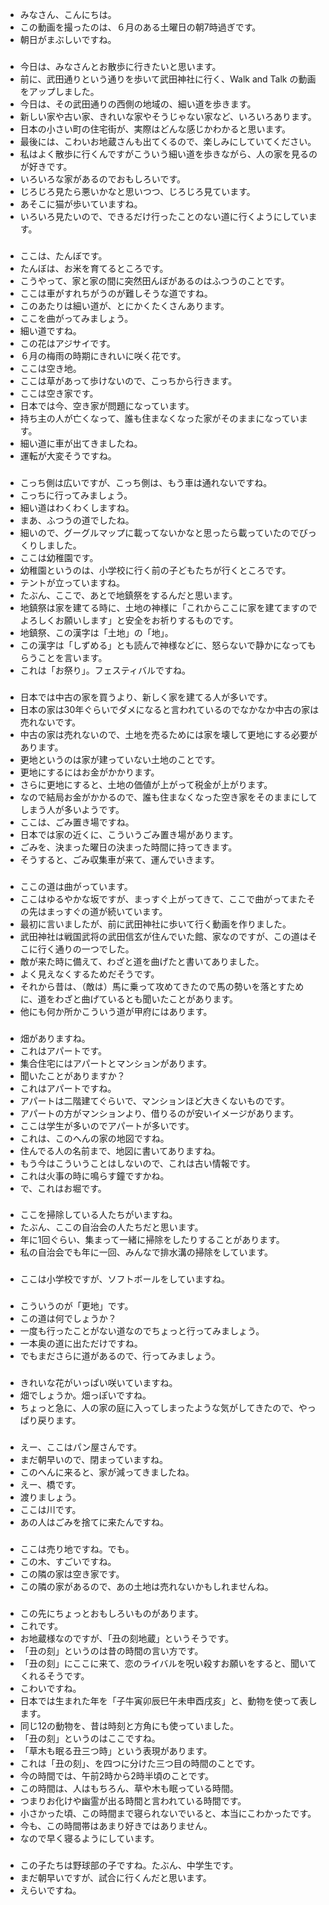 + みなさん、こんにちは。
+ この動画を撮ったのは、６月のある土曜日の朝7時過ぎです。
+ 朝日がまぶしいですね。

###

+ 今日は、みなさんとお散歩に行きたいと思います。
+ 前に、武田通りという通りを歩いて武田神社に行く、Walk and Talk の動画をアップしました。
+ 今日は、その武田通りの西側の地域の、細い道を歩きます。
+ 新しい家や古い家、きれいな家やそうじゃない家など、いろいろあります。
+ 日本の小さい町の住宅街が、実際はどんな感じかわかると思います。
+ 最後には、こわいお地蔵さんも出てくるので、楽しみにしていてください。
+ 私はよく散歩に行くんですがこういう細い道を歩きながら、人の家を見るのが好きです。
+ いろいろな家があるのでおもしろいです。
+ じろじろ見たら悪いかなと思いつつ、じろじろ見ています。
+ あそこに猫が歩いていますね。
+ いろいろ見たいので、できるだけ行ったことのない道に行くようにしています。

###

+ ここは、たんぼです。
+ たんぼは、お米を育てるところです。
+ こうやって、家と家の間に突然田んぼがあるのはふつうのことです。
+ ここは車がすれちがうのが難しそうな道ですね。
+ このあたりは細い道が、とにかくたくさんあります。
+ ここを曲がってみましょう。
+ 細い道ですね。
+ この花はアジサイです。
+ ６月の梅雨の時期にきれいに咲く花です。
+ ここは空き地。
+ ここは草があって歩けないので、こっちから行きます。
+ ここは空き家です。
+ 日本では今、空き家が問題になっています。
+ 持ち主の人が亡くなって、誰も住まなくなった家がそのままになっています。
+ 細い道に車が出てきましたね。
+ 運転が大変そうですね。

###

+ こっち側は広いですが、こっち側は、もう車は通れないですね。
+ こっちに行ってみましょう。
+ 細い道はわくわくしますね。
+ まあ、ふつうの道でしたね。
+ 細いので、グーグルマップに載ってないかなと思ったら載っていたのでびっくりしました。
+ ここは幼稚園です。
+ 幼稚園というのは、小学校に行く前の子どもたちが行くところです。
+ テントが立っていますね。
+ たぶん、ここで、あとで地鎮祭をするんだと思います。
+ 地鎮祭は家を建てる時に、土地の神様に「これからここに家を建てますのでよろしくお願いします」と安全をお祈りするものです。
+ 地鎮祭、この漢字は「土地」の「地」。
+ この漢字は「しずめる」とも読んで神様などに、怒らないで静かになってもらうことを言います。
+ これは「お祭り」。フェスティバルですね。

###

+ 日本では中古の家を買うより、新しく家を建てる人が多いです。
+ 日本の家は30年ぐらいでダメになると言われているのでなかなか中古の家は売れないです。
+ 中古の家は売れないので、土地を売るためには家を壊して更地にする必要があります。
+ 更地というのは家が建っていない土地のことです。
+ 更地にするにはお金がかかります。
+ さらに更地にすると、土地の価値が上がって税金が上がります。
+ なので結局お金がかかるので、誰も住まなくなった空き家をそのままにしてしまう人が多いようです。
+ ここは、ごみ置き場ですね。
+ 日本では家の近くに、こういうごみ置き場があります。
+ ごみを、決まった曜日の決まった時間に持ってきます。
+ そうすると、ごみ収集車が来て、運んでいきます。

###

+ ここの道は曲がっています。
+ ここはゆるやかな坂ですが、まっすぐ上がってきて、ここで曲がってまたその先はまっすぐの道が続いています。
+ 最初に言いましたが、前に武田神社に歩いて行く動画を作りました。
+ 武田神社は戦国武将の武田信玄が住んでいた館、家なのですが、この道はそこに行く通りの一つでした。
+ 敵が来た時に備えて、わざと道を曲げたと書いてありました。
+ よく見えなくするためだそうです。
+ それから昔は、（敵は）馬に乗って攻めてきたので馬の勢いを落とすために、道をわざと曲げているとも聞いたことがあります。
+ 他にも何か所かこういう道が甲府にはあります。

###

+ 畑がありますね。
+ これはアパートです。
+ 集合住宅にはアパートとマンションがあります。
+ 聞いたことがありますか？
+ これはアパートですね。
+ アパートは二階建てぐらいで、マンションほど大きくないものです。
+ アパートの方がマンションより、借りるのが安いイメージがあります。
+ ここは学生が多いのでアパートが多いです。
+ これは、このへんの家の地図ですね。
+ 住んでる人の名前まで、地図に書いてありますね。
+ もう今はこういうことはしないので、これは古い情報です。
+ これは火事の時に鳴らす鐘ですかね。
+ で、これはお堀です。

###

+ ここを掃除している人たちがいますね。
+ たぶん、ここの自治会の人たちだと思います。
+ 年に1回ぐらい、集まって一緒に掃除をしたりすることがあります。
+ 私の自治会でも年に一回、みんなで排水溝の掃除をしています。

###

+ ここは小学校ですが、ソフトボールをしていますね。

###

+ こういうのが「更地」です。
+ この道は何でしょうか？
+ 一度も行ったことがない道なのでちょっと行ってみましょう。
+ 一本奥の道に出ただけですね。
+ でもまださらに道があるので、行ってみましょう。

###

+ きれいな花がいっぱい咲いていますね。
+ 畑でしょうか。畑っぽいですね。
+ ちょっと急に、人の家の庭に入ってしまったような気がしてきたので、やっぱり戻ります。

###

+ えー、ここはパン屋さんです。
+ まだ朝早いので、閉まっていますね。
+ このへんに来ると、家が減ってきましたね。
+ えー、橋です。
+ 渡りましょう。
+ ここは川です。
+ あの人はごみを捨てに来たんですね。

###

+ ここは売り地ですね。でも。
+ この木、すごいですね。
+ この隣の家は空き家です。
+ この隣の家があるので、あの土地は売れないかもしれませんね。

###

+ この先にちょっとおもしろいものがあります。
+ これです。
+ お地蔵様なのですが、「丑の刻地蔵」というそうです。
+ 「丑の刻」というのは昔の時間の言い方です。
+ 「丑の刻」にここに来て、恋のライバルを呪い殺すお願いをすると、聞いてくれるそうです。
+ こわいですね。
+ 日本では生まれた年を「子牛寅卯辰巳午未申酉戌亥」と、動物を使って表します。
+ 同じ12の動物を、昔は時刻と方角にも使っていました。
+ 「丑の刻」というのはここですね。
+ 「草木も眠る丑三つ時」という表現があります。
+ これは「丑の刻」、を四つに分けた三つ目の時間のことです。
+ 今の時間では、午前2時から2時半頃のことです。
+ この時間は、人はもちろん、草や木も眠っている時間。
+ つまりお化けや幽霊が出る時間と言われている時間です。
+ 小さかった頃、この時間まで寝られないでいると、本当にこわかったです。
+ 今も、この時間帯はあまり好きではありません。
+ なので早く寝るようにしています。

###

+ この子たちは野球部の子ですね。たぶん、中学生です。
+ まだ朝早いですが、試合に行くんだと思います。
+ えらいですね。